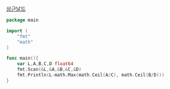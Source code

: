 [상근날드](https://www.acmicpc.net/problem/5543)
```go
package main

import (
	"fmt"
	"math"
)

func main(){
	var L,A,B,C,D float64
	fmt.Scan(&L,&A,&B,&C,&D)
	fmt.Println(L-math.Max(math.Ceil(A/C), math.Ceil(B/D)))
}
```